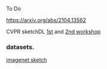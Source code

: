 To Do

https://arxiv.org/abs/2104.13562   

CVPR sketchDL [1st](https://sketchdl.github.io/2021.html) and [2nd workshop](https://sketchdl.github.io/)


### datasets. 
[imagenet sketch](https://github.com/HaohanWang/ImageNet-Sketch)

